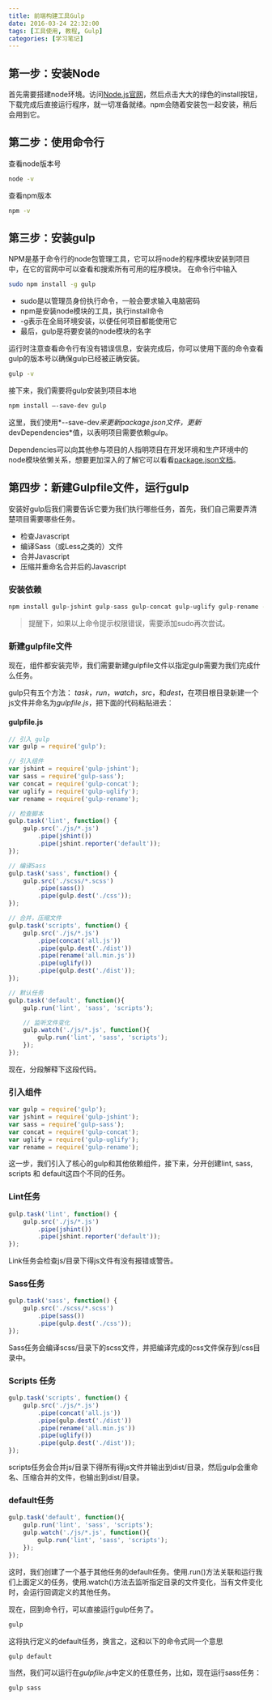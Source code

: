 ```yaml
---
title: 前端构建工具Gulp
date: 2016-03-24 22:32:00
tags: [工具使用, 教程, Gulp]
categories: [学习笔记]
---
```


## 第一步：安装Node
首先需要搭建node环境。访问[Node.js官网](http://nodejs.org)，然后点击大大的绿色的install按钮，下载完成后直接运行程序，就一切准备就绪。npm会随着安装包一起安装，稍后会用到它。

## 第二步：使用命令行
查看node版本号
``` bash
node -v
```
查看npm版本
``` bash
npm -v
```

## 第三步：安装gulp
NPM是基于命令行的node包管理工具，它可以将node的程序模块安装到项目中，在它的官网中可以查看和搜索所有可用的程序模块。
在命令行中输入
``` bash
sudo npm install -g gulp
```

- sudo是以管理员身份执行命令，一般会要求输入电脑密码
- npm是安装node模块的工具，执行install命令
- -g表示在全局环境安装，以便任何项目都能使用它
- 最后，gulp是将要安装的node模块的名字

运行时注意查看命令行有没有错误信息，安装完成后，你可以使用下面的命令查看gulp的版本号以确保gulp已经被正确安装。
``` bash
gulp -v
```
接下来，我们需要将gulp安装到项目本地
``` bash
npm install —-save-dev gulp
```
这里，我们使用*--save-dev*来更新package.json文件，更新*devDependencies*值，以表明项目需要依赖gulp。

Dependencies可以向其他参与项目的人指明项目在开发环境和生产环境中的node模块依懒关系，想要更加深入的了解它可以看看[package.json文档](https://npmjs.org/doc/json.html#dependencies)。


## 第四步：新建Gulpfile文件，运行gulp

安装好gulp后我们需要告诉它要为我们执行哪些任务，首先，我们自己需要弄清楚项目需要哪些任务。

- 检查Javascript
- 编译Sass（或Less之类的）文件
- 合并Javascript
- 压缩并重命名合并后的Javascript

### 安装依赖
``` bash
npm install gulp-jshint gulp-sass gulp-concat gulp-uglify gulp-rename --save-dev
```

> 提醒下，如果以上命令提示权限错误，需要添加sudo再次尝试。

### 新建gulpfile文件
现在，组件都安装完毕，我们需要新建gulpfile文件以指定gulp需要为我们完成什么任务。

gulp只有五个方法： *task*，*run*，*watch*，*src*，和*dest*，在项目根目录新建一个js文件并命名为*gulpfile.js*，把下面的代码粘贴进去：

#### gulpfile.js
```javascript
// 引入 gulp
var gulp = require('gulp');

// 引入组件
var jshint = require('gulp-jshint');
var sass = require('gulp-sass');
var concat = require('gulp-concat');
var uglify = require('gulp-uglify');
var rename = require('gulp-rename');

// 检查脚本
gulp.task('lint', function() {
    gulp.src('./js/*.js')
        .pipe(jshint())
        .pipe(jshint.reporter('default'));
});

// 编译Sass
gulp.task('sass', function() {
    gulp.src('./scss/*.scss')
        .pipe(sass())
        .pipe(gulp.dest('./css'));
});

// 合并，压缩文件
gulp.task('scripts', function() {
    gulp.src('./js/*.js')
        .pipe(concat('all.js'))
        .pipe(gulp.dest('./dist'))
        .pipe(rename('all.min.js'))
        .pipe(uglify())
        .pipe(gulp.dest('./dist'));
});

// 默认任务
gulp.task('default', function(){
    gulp.run('lint', 'sass', 'scripts');

    // 监听文件变化
    gulp.watch('./js/*.js', function(){
        gulp.run('lint', 'sass', 'scripts');
    });
});
```

现在，分段解释下这段代码。

### 引入组件
```javascript
var gulp = require('gulp');
var jshint = require('gulp-jshint');
var sass = require('gulp-sass');
var concat = require('gulp-concat');
var uglify = require('gulp-uglify');
var rename = require('gulp-rename');
```
这一步，我们引入了核心的gulp和其他依赖组件，接下来，分开创建lint, sass, scripts 和 default这四个不同的任务。

### Lint任务
```javascript
gulp.task('lint', function() {
    gulp.src('./js/*.js')
        .pipe(jshint())
        .pipe(jshint.reporter('default'));
});
```
Link任务会检查js/目录下得js文件有没有报错或警告。

### Sass任务
```javascript
gulp.task('sass', function() {
    gulp.src('./scss/*.scss')
        .pipe(sass())
        .pipe(gulp.dest('./css'));
});
```
Sass任务会编译scss/目录下的scss文件，并把编译完成的css文件保存到/css目录中。

### Scripts 任务
```javascript
gulp.task('scripts', function() {
    gulp.src('./js/*.js')
        .pipe(concat('all.js'))
        .pipe(gulp.dest('./dist'))
        .pipe(rename('all.min.js'))
        .pipe(uglify())
        .pipe(gulp.dest('./dist'));
});
```
scripts任务会合并js/目录下得所有得js文件并输出到dist/目录，然后gulp会重命名、压缩合并的文件，也输出到dist/目录。

### default任务
```javascript
gulp.task('default', function(){
    gulp.run('lint', 'sass', 'scripts');
    gulp.watch('./js/*.js', function(){
        gulp.run('lint', 'sass', 'scripts');
    });
});
```

这时，我们创建了一个基于其他任务的default任务。使用.run()方法关联和运行我们上面定义的任务，使用.watch()方法去监听指定目录的文件变化，当有文件变化时，会运行回调定义的其他任务。

现在，回到命令行，可以直接运行gulp任务了。
``` bash
gulp
```

这将执行定义的default任务，换言之，这和以下的命令式同一个意思
``` bash
gulp default
```
当然，我们可以运行在*gulpfile.js*中定义的任意任务，比如，现在运行sass任务：
``` bash
gulp sass
```

